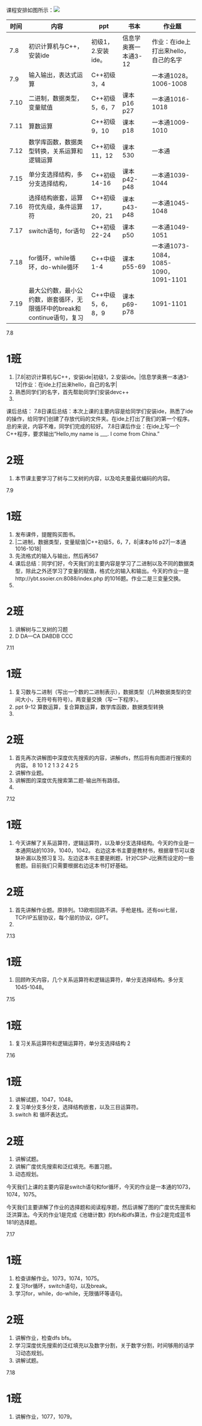 课程安排如图所示：![](Github学习资料/往期学案/课程计划/basicplan.jpeg)

|时间|内容|ppt|书本|作业题|
|---|---|---|---|---|
|7.8|初识计算机与C++，安装ide|初级1，2.安装ide。|信息学奥赛一本通3-12|作业：在ide上打出来hello，自己的名字|
|7.9|输入输出，表达式运算|C++初级3，4||一本通1028。1006-1008|
|7.10|二进制，数据类型，变量赋值|C++初级5，6，7|课本p16 p27|一本通1016-1018|
|7.11|算数运算|C++初级9，10| 课本p18|一本通1009-1010|
|7.12|数学库函数，数据类型转换，关系运算和逻辑运算|C++初级11，12|课本530|一本通|
|7.15|单分支选择结构，多分支选择结构，|C++初级14-16|课本p42-p48|一本通1039-1044|
|7.16|选择结构嵌套，运算符优先级，条件运算符|C++初级17，20，21|课本p43-p48|一本通1045-1048| 
|7.17|switch语句，for语句|C++初级22-24|课本p50|一本通1049-1051|
|7.18|for循环，while循环，do-while循环|C++中级1-4|课本p55-69|一本通1073-1084，1085-1090，1091-1101|
|7.19|最大公约数，最小公约数，嵌套循环，无限循环中的break和continue语句，复习|C++中级5，6，8，9| 课本p69-p78|1091-1101|




7.8
# 1班
1. |7.8|初识计算机与C++，安装ide|初级1，2.安装ide。|信息学奥赛一本通3-12|作业：在ide上打出来hello，自己的名字|
2. 熟悉同学们的名字，首先帮助同学们安装devc++
3. 

课后总结：
7.8日课后总结：本次上课的主要内容是给同学们安装ide，熟悉了ide的操作，给同学们创建了存放代码的文件夹。在ide上打出了我们的第一个程序。总的来说，内容不难，同学们完成的较好。
7.8日课后作业：在ide上写一个C++程序，要求输出“Hello,my name is ___. I come from China.”


# 2班
1. 本节课主要学习了树与二叉树的内容，以及哈夫曼最优编码的内容。


7.9
# 1班
1. 发布课件，提醒购买图书。 
2. |二进制，数据类型，变量赋值|C++初级5，6，7，8|课本p16 p27|一本通1016-1018|
3. 先流格式的输入与输出，然后再567
3. 课后总结：同学们好，今天我们的主要内容是学习了二进制以及不同的数据类型，除此之外还学习了变量的赋值，格式化的输入和输出。今天的作业一是http://ybt.ssoier.cn:8088/index.php 的1016题。作业二是三变量交换。
4. 

# 2班
1. 讲解树与二叉树的习题
1. D DA—CA DABDB CCC

7.11
# 1班 
1. 复习数与二进制（写出一个数的二进制表示），数据类型（几种数据类型的空间大小，无符号有符号）。两变量交换（写一下程序）。
2. ppt 9-12 算数运算，复合算数运算，数学库函数，数据类型转换
3. 

# 2班
1. 首先再次讲解图中深度优先搜索的内容，讲解dfs，然后将有向图进行搜索的内容。
8 10
1 2
1 3 
2 4
2 5 
2. 讲解作业题。
3. 讲解图的深度优先搜索第二题-输出所有路径。 
4.

7.12
# 1班
1. 今天讲解了关系运算符，逻辑运算符，以及单分支选择结构。今天的作业是一本通网站的1039，1040，1042。 
右边这本书主要是教材书，根据章节可以查缺补漏以及预习复习。左边这本书主要是刷题，针对CSP-J比赛而设定的一些套题。目前我们只需要根据右边这本书打好基础。

# 2班
1. 首先讲解作业题。原排列。13欧啦回路不讲。手枪是栈。还有osi七层，TCP/IP五层协议，每个层的协议，GPT。
2. 

7.13 
# 1班
1. 回顾昨天内容，几个关系运算符和逻辑运算符，单分支选择结构。多分支1045-1048。



7.15
# 1班
1. 复习关系运算符和逻辑运算符，单分支选择结构
2

7.16 
# 1班
1. 讲解试题，1047，1048。
2. 复习单分支多分支，选择结构嵌套，以及三目运算符。
3. switch 和 循环表达式。


# 2班
1. 讲解试题。
2. 讲解广度优先搜索和泛红填充。布置习题。
3. 动态规划。

今天我们上课的主要内容是switch语句和for循环，今天的作业是一本通的1073，1074，1075。

今天我们主要讲解了作业的选择题和阅读程序题，然后讲解了图的广度优先搜索和泛洪算法。今天的作业1是完成《池塘计数》的bfs和dfs算法，作业2是完成蓝书181的选择题。


7.17 
# 1班
1. 检查讲解作业。1073，1074，1075。
2. 复习for循环，switch语句，以及break。
3. 学习for，while，do-while，无限循环等语句。

# 2班
1. 讲解作业，检查dfs bfs。
2. 学习深度优先搜索的泛红填充以及数字分割，关于数字分割，时间够用的话学习动态规划。
3. 讲解试题。

7.18 
# 1班
1. 讲解作业，1077，1079。